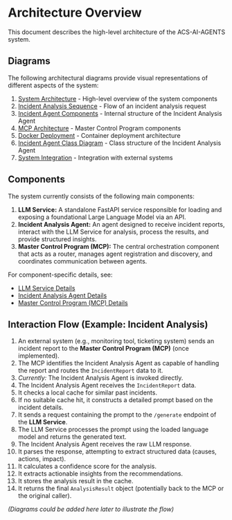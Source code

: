 # Architecture Overview

This document describes the high-level architecture of the ACS-AI-AGENTS system.

## Diagrams

The following architectural diagrams provide visual representations of different aspects of the system:

1. [System Architecture](architecture/diagrams/system-architecture.md) - High-level overview of the system components
2. [Incident Analysis Sequence](architecture/diagrams/incident-sequence.md) - Flow of an incident analysis request
3. [Incident Agent Components](architecture/diagrams/incident-agent-components.md) - Internal structure of the Incident Analysis Agent
4. [MCP Architecture](architecture/diagrams/mcp-architecture.md) - Master Control Program components
5. [Docker Deployment](architecture/diagrams/docker-deployment.md) - Container deployment architecture
6. [Incident Agent Class Diagram](architecture/diagrams/incident-agent-class-diagram.md) - Class structure of the Incident Analysis Agent
7. [System Integration](architecture/diagrams/system-integration.md) - Integration with external systems

## Components

The system currently consists of the following main components:

1. **LLM Service:** A standalone FastAPI service responsible for loading and exposing a foundational Large Language Model via an API.
2. **Incident Analysis Agent:** An agent designed to receive incident reports, interact with the LLM Service for analysis, process the results, and provide structured insights.
3. **Master Control Program (MCP):** The central orchestration component that acts as a router, manages agent registration and discovery, and coordinates communication between agents.

For component-specific details, see:
- [LLM Service Details](components/llm-service.md)
- [Incident Analysis Agent Details](components/incident-agent.md)
- [Master Control Program (MCP) Details](components/mcp.md)

## Interaction Flow (Example: Incident Analysis)

1.  An external system (e.g., monitoring tool, ticketing system) sends an incident report to the **Master Control Program (MCP)** (once implemented).
2.  The MCP identifies the Incident Analysis Agent as capable of handling the report and routes the `IncidentReport` data to it.
3.  *Currently:* The Incident Analysis Agent is invoked directly.
4.  The Incident Analysis Agent receives the `IncidentReport` data.
5.  It checks a local cache for similar past incidents.
6.  If no suitable cache hit, it constructs a detailed prompt based on the incident details.
7.  It sends a request containing the prompt to the `/generate` endpoint of the **LLM Service**.
8.  The LLM Service processes the prompt using the loaded language model and returns the generated text.
9.  The Incident Analysis Agent receives the raw LLM response.
10. It parses the response, attempting to extract structured data (causes, actions, impact).
11. It calculates a confidence score for the analysis.
12. It extracts actionable insights from the recommendations.
13. It stores the analysis result in the cache.
14. It returns the final `AnalysisResult` object (potentially back to the MCP or the original caller).

*(Diagrams could be added here later to illustrate the flow)* 